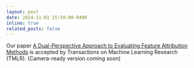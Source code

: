 ```yaml
---
layout: post
date: 2024-11-01 15:59:00-0400
inline: true
related_posts: false
---
```

Our paper [A Dual-Perspective Approach to Evaluating Feature Attribution Methods](https://arxiv.org/abs/2308.08949) 
is accepted by Transactions on Machine Learning Research (TMLR). (Camera-ready version coming soon)